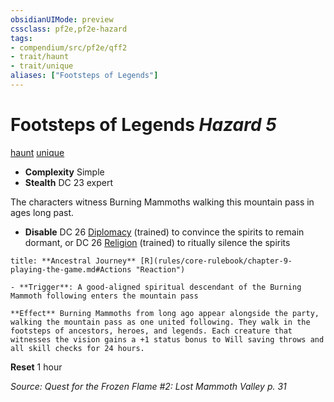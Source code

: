 ```yaml
---
obsidianUIMode: preview
cssclass: pf2e,pf2e-hazard
tags:
- compendium/src/pf2e/qff2
- trait/haunt
- trait/unique
aliases: ["Footsteps of Legends"]
---
```

# Footsteps of Legends *Hazard 5*  
[haunt](haunt.md "Haunt Hazard Trait")  [unique](unique.md "Unique Rarity Trait")  

- **Complexity** Simple
- **Stealth** DC 23 expert  

The characters witness Burning Mammoths walking this mountain pass in ages long past.

- **Disable** DC 26 [Diplomacy](skills.md#Diplomacy) (trained) to convince the spirits to remain dormant, or DC 26 [Religion](skills.md#Religion) (trained) to ritually silence the spirits  

```ad-embed-ability
title: **Ancestral Journey** [R](rules/core-rulebook/chapter-9-playing-the-game.md#Actions "Reaction")

- **Trigger**: A good-aligned spiritual descendant of the Burning Mammoth following enters the mountain pass

**Effect** Burning Mammoths from long ago appear alongside the party, walking the mountain pass as one united following. They walk in the footsteps of ancestors, heroes, and legends. Each creature that witnesses the vision gains a +1 status bonus to Will saving throws and all skill checks for 24 hours.
```

**Reset** 1 hour  

*Source: Quest for the Frozen Flame #2: Lost Mammoth Valley p. 31*
